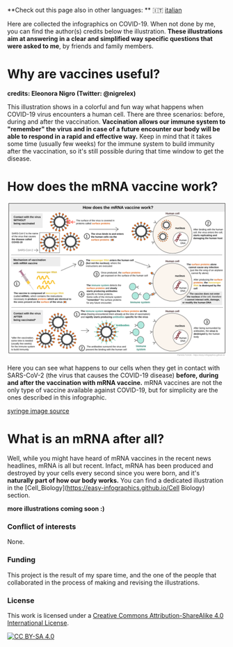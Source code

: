 
**Check out this page also in other languages: ** 🇮🇹  [italian](../it/)

Here are collected the infographics on COVID-19. When not done by me, you can find the author(s) credits below the illustration. 
**These illustrations aim at answering in a clear and simplified way specific questions that were asked to me**, by friends and family members. 

# Why are vaccines useful?

**credits: Eleonora Nigro (Twitter: @nigrelex)**

This illustration shows in a colorful and fun way what happens when COVID-19 virus encounters a human cell. There are three scenarios: before, during and after the vaccination.
**Vaccination allows our immune system to "remember" the virus and in case of a future encounter our body will be able to respond in a rapid and effective way.**
Keep in mind that it takes some time (usually few weeks) for the immune system to build immunity after the vaccination, so it's still possible during that time window to get the disease. 

# How does the mRNA vaccine work?

![How does the mRNA vaccine work - english evrsion](images/vaccine.svg)

Here you can see what happens to our cells when they get in contact with SARS-CoV-2 (the virus that causes the COVID-19 disease) **before, during and after the vaccination with mRNA vaccine.** 
mRNA vaccines are not the only type of vaccine available against COVID-19, but for simplicity are the ones described in this infographic.


[syringe image source](https://pixabay.com/users/janjf93-3084263/)

# What is an mRNA after all? 

Well, while you might have heard of mRNA vaccines in the recent news headlines, mRNA is all but recent. Infact, mRNA has been produced and destroyed by your cells every second since you were born, and it's **naturally part of how our body works.**
You can find a dedicated illustration in the [Cell_Biology](https://easy-infographics.github.io/Cell Biology) section. 

**more illustrations coming soon :)**

### Conflict of interests

None.

### Funding

This project is the result of my spare time, and the one of the people that collaborated in the process of making and revising the illustrations. 

### License
This work is licensed under a
[Creative Commons Attribution-ShareAlike 4.0 International License][cc-by-sa].

[![CC BY-SA 4.0][cc-by-sa-image]][cc-by-sa]

[cc-by-sa]: http://creativecommons.org/licenses/by-sa/4.0/
[cc-by-sa-image]: https://licensebuttons.net/l/by-sa/4.0/88x31.png
[cc-by-sa-shield]: https://img.shields.io/badge/License-CC%20BY--SA%204.0-lightgrey.svg
